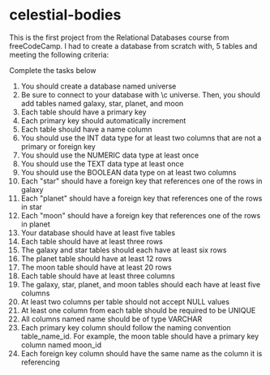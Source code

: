 # celestial-bodies
This is the first project from the Relational Databases course from freeCodeCamp.
I had to create a database from scratch with, 5 tables and meeting the following criteria:

Complete the tasks below
1.	You should create a database named universe
2.	Be sure to connect to your database with \c universe. Then, you should add tables named galaxy, star, planet, and moon
3.	Each table should have a primary key
4.	Each primary key should automatically increment
5.	Each table should have a name column
6.	You should use the INT data type for at least two columns that are not a primary or foreign key
7.	You should use the NUMERIC data type at least once
8.	You should use the TEXT data type at least once
9.	You should use the BOOLEAN data type on at least two columns
10.	Each "star" should have a foreign key that references one of the rows in galaxy
11.	Each "planet" should have a foreign key that references one of the rows in star
12.	Each "moon" should have a foreign key that references one of the rows in planet
13.	Your database should have at least five tables
14.	Each table should have at least three rows
15.	The galaxy and star tables should each have at least six rows
16.	The planet table should have at least 12 rows
17.	The moon table should have at least 20 rows
18.	Each table should have at least three columns
19.	The galaxy, star, planet, and moon tables should each have at least five columns
20.	At least two columns per table should not accept NULL values
21.	At least one column from each table should be required to be UNIQUE
22.	All columns named name should be of type VARCHAR
23.	Each primary key column should follow the naming convention table_name_id. For example, the moon table should have a primary key column named moon_id
24.	Each foreign key column should have the same name as the column it is referencing

